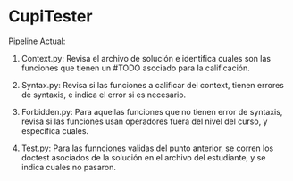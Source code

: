# CupiTester

Pipeline Actual:

1. Context.py: Revisa el archivo de solución e identifica cuales son las funciones que tienen un #TODO asociado para la calificación.

2. Syntax.py: Revisa si las funciones a calificar del context, tienen errores de syntaxis, e indica el error si es necesario.

3. Forbidden.py: Para aquellas funciones que no tienen error de syntaxis, revisa si las funciones usan operadores fuera del nivel del curso, y específica cuales.

4. Test.py: Para las funnciones validas del punto anterior, se corren los doctest asociados de la solución en el archivo del estudiante, y se indica cuales no pasaron.
